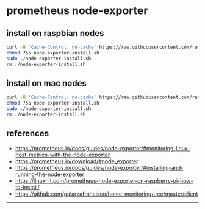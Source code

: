 # prometheus node-exporter

## install on raspbian nodes

```sh
curl -H 'Cache-Control: no-cache' https://raw.githubusercontent.com/rafaeleyng/cluster/master/apps/node-exporter/install-raspbian.sh --output node-exporter-install.sh
chmod 755 node-exporter-install.sh
sudo ./node-exporter-install.sh
rm ./node-exporter-install.sh
```

## install on mac nodes

```sh
curl -H 'Cache-Control: no-cache' https://raw.githubusercontent.com/rafaeleyng/cluster/master/apps/node-exporter/install-mac.sh --output node-exporter-install.sh
chmod 755 node-exporter-install.sh
sudo ./node-exporter-install.sh
rm ./node-exporter-install.sh
```


## references

- https://prometheus.io/docs/guides/node-exporter/#monitoring-linux-host-metrics-with-the-node-exporter
- https://prometheus.io/download/#node_exporter
- https://prometheus.io/docs/guides/node-exporter/#installing-and-running-the-node-exporter
- https://linuxhit.com/prometheus-node-exporter-on-raspberry-pi-how-to-install/
- https://github.com/galarzafrancisco/home-monitoring/tree/master/client

---
